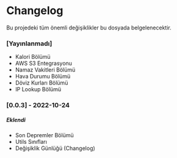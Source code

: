 # Changelog
Bu projedeki tüm önemli değişiklikler bu dosyada belgelenecektir.

### [Yayınlanmadı]
- Kalori Bölümü
- AWS S3 Entegrasyonu
- Namaz Vakitleri Bölümü
- Hava Durumu Bölümü
- Döviz Kurları Bölümü
- IP Lookup Bölümü

### [0.0.3] - 2022-10-24

##### Eklendi
- Son Depremler Bölümü
- Utils Sınıfları
- Değişiklik Günlüğü (Changelog)



